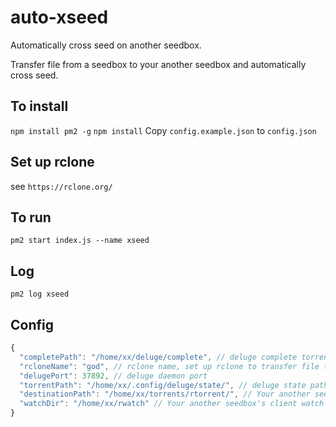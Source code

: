 # auto-xseed
Automatically cross seed on another seedbox.

Transfer file from a seedbox to your another seedbox and automatically cross seed.

## To install

`npm install pm2 -g`
`npm install`
Copy `config.example.json` to `config.json`

## Set up rclone
see `https://rclone.org/`

## To run

`pm2 start index.js --name xseed`

## Log

`pm2 log xseed`

## Config

```javascript
{
  "completePath": "/home/xx/deluge/complete", // deluge complete torrent dir. Make sure to set deluge `Move completed to:` option
  "rcloneName": "god", // rclone name, set up rclone to transfer file to your another seedbox.
  "delugePort": 37892, // deluge daemon port
  "torrentPath": "/home/xx/.config/deluge/state/", // deluge state path.
  "destinationPath": "/home/xx/torrents/rtorrent/", // Your another seedbox's client default download dir.
  "watchDir": "/home/xx/rwatch" // Your another seedbox's client watch dir.
}
```

